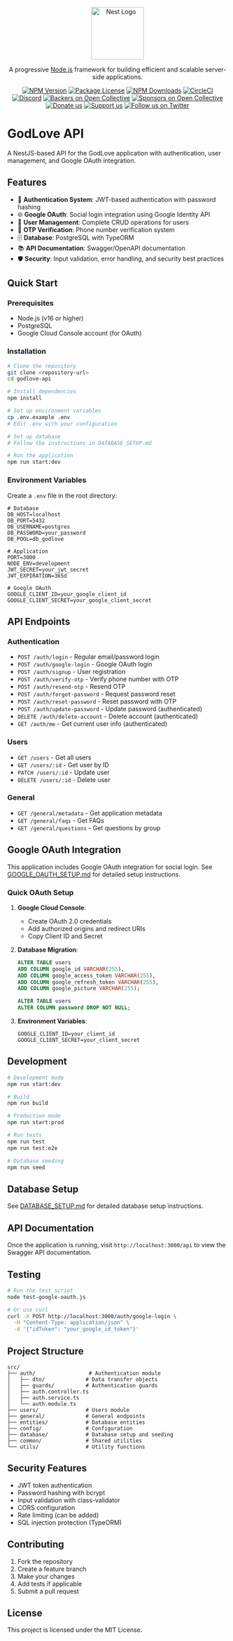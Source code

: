 <p align="center">
  <a href="http://nestjs.com/" target="blank"><img src="https://nestjs.com/img/logo-small.svg" width="120" alt="Nest Logo" /></a>
</p>

[circleci-image]: https://img.shields.io/circleci/build/github/nestjs/nest/master?token=abc123def456
[circleci-url]: https://circleci.com/gh/nestjs/nest

  <p align="center">A progressive <a href="http://nodejs.org" target="_blank">Node.js</a> framework for building efficient and scalable server-side applications.</p>
    <p align="center">
<a href="https://www.npmjs.com/~nestjscore" target="_blank"><img src="https://img.shields.io/npm/v/@nestjs/core.svg" alt="NPM Version" /></a>
<a href="https://www.npmjs.com/~nestjscore" target="_blank"><img src="https://img.shields.io/npm/l/@nestjs/core.svg" alt="Package License" /></a>
<a href="https://www.npmjs.com/~nestjscore" target="_blank"><img src="https://img.shields.io/npm/dm/@nestjs/common.svg" alt="NPM Downloads" /></a>
<a href="https://circleci.com/gh/nestjs/nest" target="_blank"><img src="https://img.shields.io/circleci/build/github/nestjs/nest/master" alt="CircleCI" /></a>
<a href="https://discord.gg/G7Qnnhy" target="_blank"><img src="https://img.shields.io/badge/discord-online-brightgreen.svg" alt="Discord"/></a>
<a href="https://opencollective.com/nest#backer" target="_blank"><img src="https://opencollective.com/nest/backers/badge.svg" alt="Backers on Open Collective" /></a>
<a href="https://opencollective.com/nest#sponsor" target="_blank"><img src="https://opencollective.com/nest/sponsors/badge.svg" alt="Sponsors on Open Collective" /></a>
  <a href="https://paypal.me/kamilmysliwiec" target="_blank"><img src="https://img.shields.io/badge/Donate-PayPal-ff3f59.svg" alt="Donate us"/></a>
    <a href="https://opencollective.com/nest#sponsor"  target="_blank"><img src="https://img.shields.io/badge/Support%20us-Open%20Collective-41B883.svg" alt="Support us"></a>
  <a href="https://twitter.com/nestframework" target="_blank"><img src="https://img.shields.io/twitter/follow/nestframework.svg?style=social&label=Follow" alt="Follow us on Twitter"></a>
</p>
  <!--[![Backers on Open Collective](https://opencollective.com/nest/backers/badge.svg)](https://opencollective.com/nest#backer)
  [![Sponsors on Open Collective](https://opencollective.com/nest/sponsors/badge.svg)](https://opencollective.com/nest#sponsor)-->

# GodLove API

A NestJS-based API for the GodLove application with authentication, user management, and Google OAuth integration.

## Features

- 🔐 **Authentication System**: JWT-based authentication with password hashing
- 🌐 **Google OAuth**: Social login integration using Google Identity API
- 👥 **User Management**: Complete CRUD operations for users
- 📱 **OTP Verification**: Phone number verification system
- 🗄️ **Database**: PostgreSQL with TypeORM
- 📚 **API Documentation**: Swagger/OpenAPI documentation
- 🛡️ **Security**: Input validation, error handling, and security best practices

## Quick Start

### Prerequisites

- Node.js (v16 or higher)
- PostgreSQL
- Google Cloud Console account (for OAuth)

### Installation

```bash
# Clone the repository
git clone <repository-url>
cd godlove-api

# Install dependencies
npm install

# Set up environment variables
cp .env.example .env
# Edit .env with your configuration

# Set up database
# Follow the instructions in DATABASE_SETUP.md

# Run the application
npm run start:dev
```

### Environment Variables

Create a `.env` file in the root directory:

```env
# Database
DB_HOST=localhost
DB_PORT=5432
DB_USERNAME=postgres
DB_PASSWORD=your_password
DB_POOL=db_godlove

# Application
PORT=3000
NODE_ENV=development
JWT_SECRET=your_jwt_secret
JWT_EXPIRATION=365d

# Google OAuth
GOOGLE_CLIENT_ID=your_google_client_id
GOOGLE_CLIENT_SECRET=your_google_client_secret
```

## API Endpoints

### Authentication

- `POST /auth/login` - Regular email/password login
- `POST /auth/google-login` - Google OAuth login
- `POST /auth/signup` - User registration
- `POST /auth/verify-otp` - Verify phone number with OTP
- `POST /auth/resend-otp` - Resend OTP
- `POST /auth/forgot-password` - Request password reset
- `POST /auth/reset-password` - Reset password with OTP
- `POST /auth/update-password` - Update password (authenticated)
- `DELETE /auth/delete-account` - Delete account (authenticated)
- `GET /auth/me` - Get current user info (authenticated)

### Users

- `GET /users` - Get all users
- `GET /users/:id` - Get user by ID
- `PATCH /users/:id` - Update user
- `DELETE /users/:id` - Delete user

### General

- `GET /general/metadata` - Get application metadata
- `GET /general/faqs` - Get FAQs
- `GET /general/questions` - Get questions by group

## Google OAuth Integration

This application includes Google OAuth integration for social login. See [GOOGLE_OAUTH_SETUP.md](./GOOGLE_OAUTH_SETUP.md) for detailed setup instructions.

### Quick OAuth Setup

1. **Google Cloud Console**:
   - Create OAuth 2.0 credentials
   - Add authorized origins and redirect URIs
   - Copy Client ID and Secret

2. **Database Migration**:
   ```sql
   ALTER TABLE users 
   ADD COLUMN google_id VARCHAR(255),
   ADD COLUMN google_access_token VARCHAR(255),
   ADD COLUMN google_refresh_token VARCHAR(255),
   ADD COLUMN google_picture VARCHAR(255);
   
   ALTER TABLE users 
   ALTER COLUMN password DROP NOT NULL;
   ```

3. **Environment Variables**:
   ```env
   GOOGLE_CLIENT_ID=your_client_id
   GOOGLE_CLIENT_SECRET=your_client_secret
   ```

## Development

```bash
# Development mode
npm run start:dev

# Build
npm run build

# Production mode
npm run start:prod

# Run tests
npm run test
npm run test:e2e

# Database seeding
npm run seed
```

## Database Setup

See [DATABASE_SETUP.md](./DATABASE_SETUP.md) for detailed database setup instructions.

## API Documentation

Once the application is running, visit `http://localhost:3000/api` to view the Swagger API documentation.

## Testing

```bash
# Run the test script
node test-google-oauth.js

# Or use curl
curl -X POST http://localhost:3000/auth/google-login \
  -H "Content-Type: application/json" \
  -d '{"idToken": "your_google_id_token"}'
```

## Project Structure

```
src/
├── auth/                 # Authentication module
│   ├── dto/             # Data transfer objects
│   ├── guards/          # Authentication guards
│   ├── auth.controller.ts
│   ├── auth.service.ts
│   └── auth.module.ts
├── users/               # Users module
├── general/             # General endpoints
├── entities/            # Database entities
├── config/              # Configuration
├── database/            # Database setup and seeding
├── common/              # Shared utilities
└── utils/               # Utility functions
```

## Security Features

- JWT token authentication
- Password hashing with bcrypt
- Input validation with class-validator
- CORS configuration
- Rate limiting (can be added)
- SQL injection protection (TypeORM)

## Contributing

1. Fork the repository
2. Create a feature branch
3. Make your changes
4. Add tests if applicable
5. Submit a pull request

## License

This project is licensed under the MIT License.
